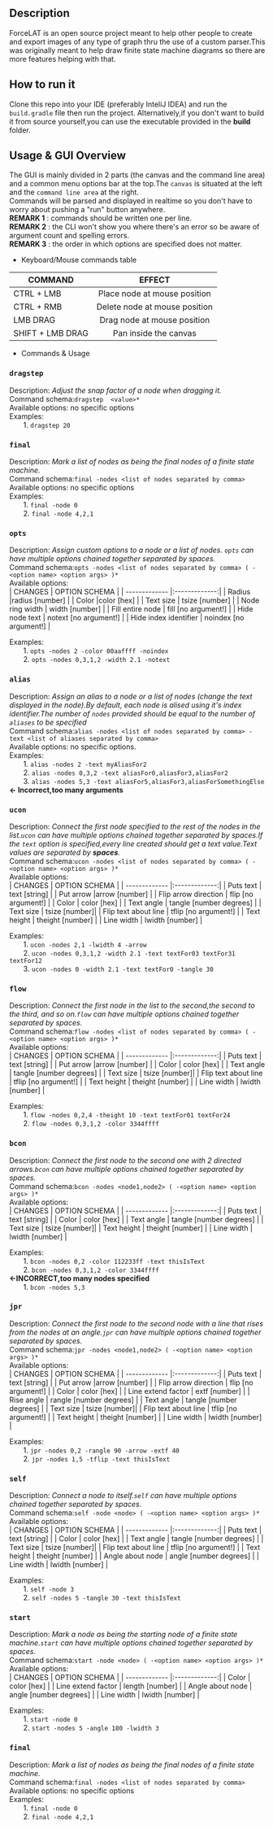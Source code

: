 ## Description
ForceLAT is an open source project meant to help other people to create and export images of any type of graph thru the use of a custom parser.This was originally meant to help draw finite
state machine diagrams so there are more features helping with that.

## How to run it
Clone this repo into your IDE (preferably InteliJ IDEA) and run the `build.gradle` file then run the project.
Alternatively,if you don't want to build it from source yourself,you can use the executable provided in the **build** folder.

## Usage & GUI Overview
The GUI is mainly divided in 2 parts (the canvas and the command line area) and a common menu options bar at the top.The `canvas` is situated 
at the left and the `command line area` at the right.<br/> Commands will be parsed and displayed in realtime so you don't have to worry about pushing a "run" button anywhere.
<br/> **REMARK 1** : commands should be written one per line.<br/>
**REMARK 2** : the CLI won't show you where there's an error so be aware of argument count and spelling errors. <br/>
**REMARK 3** : the order in which options are specified does not matter.


* Keyboard/Mouse commands table 

| COMMAND          | EFFECT        |
| -------------    |:-------------:|
| CTRL + LMB       | Place node at mouse position |
| CTRL + RMB       | Delete node at mouse position |
| LMB DRAG       | Drag node at mouse position |
| SHIFT + LMB DRAG       | Pan inside the canvas |

* Commands & Usage
### `dragstep`
Description: *Adjust the snap factor of a node when dragging it.*<br/>
Command schema:`dragstep  <value>*` <br/>
Available options: no specific options <br/>
Examples: <br/>
&nbsp;&nbsp;&nbsp;&nbsp;&nbsp;&nbsp; 1. `dragstep 20` <br/>
### `final`
Description: *Mark a list of nodes as being the final nodes of a finite state machine.*<br/>
Command schema:`final -nodes <list of nodes separated by comma>` <br/>
Available options: no specific options <br/>
Examples: <br/>
&nbsp;&nbsp;&nbsp;&nbsp;&nbsp;&nbsp; 1. `final -node 0` <br/>
&nbsp;&nbsp;&nbsp;&nbsp;&nbsp;&nbsp; 2. `final -node 4,2,1` <br/>
### `opts`
Description: *Assign custom options to a node or a list of nodes. `opts` can have multiple options chained together separated by spaces.* <br/>
Command schema:`opts -nodes <list of nodes separated by comma> ( -<option name> <option args> )*` <br/>
Available options: <br/>
| CHANGES          | OPTION SCHEMA        |
| -------------    |:-------------:|
| Radius        |radius [number] |
| Color        |color [hex] |
| Text size       | tsize [number] |
| Node ring width      | width [number] |
| Fill entire node     | fill [no argument!] |
| Hide node text      | notext [no argument!] |
| Hide index identifier      | noindex [no argument!] |

Examples: <br/>
&nbsp;&nbsp;&nbsp;&nbsp;&nbsp;&nbsp; 1. `opts -nodes 2 -color 00aaffff -noindex` <br/>
&nbsp;&nbsp;&nbsp;&nbsp;&nbsp;&nbsp; 2. `opts -nodes 0,3,1,2 -width 2.1 -notext` <br/>
### `alias`
Description: *Assign an alias to a node or a list of nodes (change the text displayed in the node).By default,
each node is alised using it's index identifier.The number of `nodes` provided should be equal to the number of `aliases` to be specified* <br/>
Command schema:`alias -nodes <list of nodes separated by comma> -text <list of aliases separated by comma>` <br/>
Available options: no specific options. <br/>
Examples: <br/>
&nbsp;&nbsp;&nbsp;&nbsp;&nbsp;&nbsp; 1. `alias -nodes 2 -text myAliasFor2` <br/>
&nbsp;&nbsp;&nbsp;&nbsp;&nbsp;&nbsp; 2. `alias -nodes 0,3,2 -text aliasFor0,aliasFor3,aliasFor2` <br/>
&nbsp;&nbsp;&nbsp;&nbsp;&nbsp;&nbsp; 3. `alias -nodes 5,3 -text aliasFor5,aliasFor3,aliasForSomethingElse` **<- Incorrect,too many arguments** <br/>
### `ucon`
Description: *Connect the first node specified to the rest of the nodes in the list.`ucon` can have multiple options chained together separated by spaces.If the `text` option is
specified,every line created should get a text value.Text values are separated by **spaces**.*<br/>
Command schema:`ucon -nodes <list of nodes separated by comma> ( -<option name> <option args> )*` <br/>
Available options: <br/>
| CHANGES          | OPTION SCHEMA        |
| -------------    |:-------------:|
| Puts text     | text [string] |
| Put arrow        |arrow [number] |
| Flip arrow direction     | flip [no argument!] |
| Color       | color [hex] |
| Text angle      | tangle [number degrees] |
| Text size     | tsize [number]|
| Flip text about line      | tflip [no argument!] |
| Text height     | theight [number] |
| Line width    | lwidth [number] |

Examples: <br/>
&nbsp;&nbsp;&nbsp;&nbsp;&nbsp;&nbsp; 1. `ucon -nodes 2,1 -lwidth 4 -arrow` <br/>
&nbsp;&nbsp;&nbsp;&nbsp;&nbsp;&nbsp; 2. `ucon -nodes 0,3,1,2 -width 2.1 -text textFor03 textFor31 textFor12`<br/>
&nbsp;&nbsp;&nbsp;&nbsp;&nbsp;&nbsp; 3. `ucon -nodes 0 -width 2.1 -text textFor0 -tangle 30`<br/>
### `flow`
Description: *Connect the first node in the list to the second,the second to the third, and so on.`flow` can have multiple options chained together separated by spaces.*<br/>
Command schema:`flow -nodes <list of nodes separated by comma> ( -<option name> <option args> )*` <br/>
Available options: <br/>
| CHANGES          | OPTION SCHEMA        |
| -------------    |:-------------:|
| Puts text     | text [string] |
| Put arrow        |arrow [number] |
| Color       | color [hex] |
| Text angle      | tangle [number degrees] |
| Text size     | tsize [number]|
| Flip text about line      | tflip [no argument!] |
| Text height     | theight [number] |
| Line width    | lwidth [number] |

Examples: <br/>
&nbsp;&nbsp;&nbsp;&nbsp;&nbsp;&nbsp; 1. `flow -nodes 0,2,4 -theight 10 -text textFor01 textFor24` <br/>
&nbsp;&nbsp;&nbsp;&nbsp;&nbsp;&nbsp; 2. `flow -nodes 0,3,1,2 -color 3344ffff`<br/>
### `bcon`
Description: *Connect the first node to the second one with 2 directed arrows.`bcon` can have multiple options chained together separated by spaces.*<br/>
Command schema:`bcon -nodes <node1,node2> ( -<option name> <option args> )*` <br/>
Available options: <br/>
| CHANGES          | OPTION SCHEMA        |
| -------------    |:-------------:|
| Puts text     | text [string] |
| Color       | color [hex] |
| Text angle      | tangle [number degrees] |
| Text size     | tsize [number]|
| Text height     | theight [number] |
| Line width    | lwidth [number] |

Examples: <br/>
&nbsp;&nbsp;&nbsp;&nbsp;&nbsp;&nbsp; 1. `bcon -nodes 0,2 -color 112233ff -text thisIsText` <br/>
&nbsp;&nbsp;&nbsp;&nbsp;&nbsp;&nbsp; 2. `bcon -nodes 0,3,1,2 -color 3344ffff`<br/> **<-INCORRECT,too many nodes specified** <br/>
&nbsp;&nbsp;&nbsp;&nbsp;&nbsp;&nbsp; 1. `bcon -nodes 5,3` <br/>
### `jpr`
Description: *Connect the first node to the second node with a line that rises from the nodes at an angle.`jpr` can have multiple options chained together separated by spaces.*<br/>
Command schema:`jpr -nodes <node1,node2> ( -<option name> <option args> )*` <br/>
Available options: <br/>
| CHANGES          | OPTION SCHEMA        |
| -------------    |:-------------:|
| Puts text     | text [string] |
| Put arrow        |arrow [number] |
| Flip arrow direction     | flip [no argument!] |
| Color       | color [hex] |
| Line extend factor      | extf [number] |
| Rise angle     | rangle [number degrees] |
| Text angle      | tangle [number degrees] |
| Text size     | tsize [number]|
| Flip text about line      | tflip [no argument!] |
| Text height     | theight [number] |
| Line width    | lwidth [number] |

Examples: <br/>
&nbsp;&nbsp;&nbsp;&nbsp;&nbsp;&nbsp; 1. `jpr -nodes 0,2 -rangle 90 -arrow -extf 40` <br/>
&nbsp;&nbsp;&nbsp;&nbsp;&nbsp;&nbsp; 2. `jpr -nodes 1,5 -tflip -text thisIsText`<br/>
### `self`
Description: *Connect a node to itself.`self` can have multiple options chained together separated by spaces.*<br/>
Command schema:`self -node <node> ( -<option name> <option args> )*` <br/>
Available options: <br/>
| CHANGES          | OPTION SCHEMA        |
| -------------    |:-------------:|
| Puts text     | text [string] |
| Color       | color [hex] |
| Text angle      | tangle [number degrees] |
| Text size     | tsize [number]|
| Flip text about line      | tflip [no argument!] |
| Text height     | theight [number] |
| Angle about node     | angle [number degrees] |
| Line width    | lwidth [number] |

Examples: <br/>
&nbsp;&nbsp;&nbsp;&nbsp;&nbsp;&nbsp; 1. `self -node 3` <br/>
&nbsp;&nbsp;&nbsp;&nbsp;&nbsp;&nbsp; 2. `self -nodes 5 -tangle 30 -text thisIsText`<br/>
### `start`
Description: *Mark a node as being the starting node of a finite state machine.`start` can have multiple options chained together separated by spaces.*<br/>
Command schema:`start -node <node> ( -<option name> <option args> )*` <br/>
Available options: <br/>
| CHANGES          | OPTION SCHEMA        |
| -------------    |:-------------:|
| Color       | color [hex] |
| Line extend factor      | length [number] |
| Angle about node     | angle [number degrees] |
| Line width    | lwidth [number] |

Examples: <br/>
&nbsp;&nbsp;&nbsp;&nbsp;&nbsp;&nbsp; 1. `start -node 0` <br/>
&nbsp;&nbsp;&nbsp;&nbsp;&nbsp;&nbsp; 2. `start -nodes 5 -angle 180 -lwidth 3`<br/>
### `final`
Description: *Mark a list of nodes as being the final nodes of a finite state machine.*<br/>
Command schema:`final -nodes <list of nodes separated by comma>` <br/>
Available options: no specific options <br/>
Examples: <br/>
&nbsp;&nbsp;&nbsp;&nbsp;&nbsp;&nbsp; 1. `final -node 0` <br/>
&nbsp;&nbsp;&nbsp;&nbsp;&nbsp;&nbsp; 2. `final -node 4,2,1` <br/>





